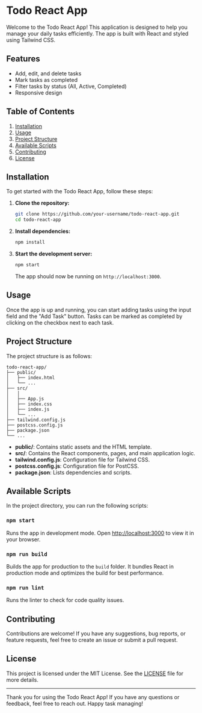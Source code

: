 # Todo React App

Welcome to the Todo React App! This application is designed to help you manage your daily tasks efficiently. The app is built with React and styled using Tailwind CSS.

## Features

- Add, edit, and delete tasks
- Mark tasks as completed
- Filter tasks by status (All, Active, Completed)
- Responsive design

## Table of Contents

1. [Installation](#installation)
2. [Usage](#usage)
3. [Project Structure](#project-structure)
4. [Available Scripts](#available-scripts)
5. [Contributing](#contributing)
6. [License](#license)

## Installation

To get started with the Todo React App, follow these steps:

1. **Clone the repository:**

   ```sh
   git clone https://github.com/your-username/todo-react-app.git
   cd todo-react-app
   ```

2. **Install dependencies:**

   ```sh
   npm install
   ```

3. **Start the development server:**

   ```sh
   npm start
   ```

   The app should now be running on `http://localhost:3000`.

## Usage

Once the app is up and running, you can start adding tasks using the input field and the "Add Task" button. Tasks can be marked as completed by clicking on the checkbox next to each task.

## Project Structure

The project structure is as follows:

```
todo-react-app/
├── public/
│   ├── index.html
│   └── ...
├── src/
│   │   
│   ├── App.js
│   ├── index.css
│   ├── index.js
│   └── ...
├── tailwind.config.js
├── postcss.config.js
├── package.json
└── ...
```

- **public/**: Contains static assets and the HTML template.
- **src/**: Contains the React components, pages, and main application logic.
- **tailwind.config.js**: Configuration file for Tailwind CSS.
- **postcss.config.js**: Configuration file for PostCSS.
- **package.json**: Lists dependencies and scripts.

## Available Scripts

In the project directory, you can run the following scripts:

### `npm start`

Runs the app in development mode. Open [http://localhost:3000](https://todo-pink-nine.vercel.app/) to view it in your browser.

### `npm run build`

Builds the app for production to the `build` folder. It bundles React in production mode and optimizes the build for best performance.

### `npm run lint`

Runs the linter to check for code quality issues.

## Contributing

Contributions are welcome! If you have any suggestions, bug reports, or feature requests, feel free to create an issue or submit a pull request.

## License

This project is licensed under the MIT License. See the [LICENSE](LICENSE) file for more details.

---

Thank you for using the Todo React App! If you have any questions or feedback, feel free to reach out. Happy task managing!
